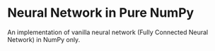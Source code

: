 # Neural Network in Pure NumPy
An implementation of vanilla neural network (Fully Connected Neural Network) in NumPy only.
